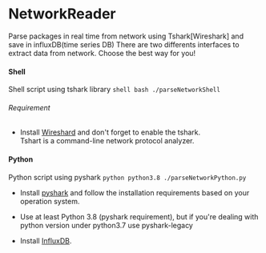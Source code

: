 # NetworkReader
Parse packages in real time from network using Tshark[Wireshark] and save in influxDB(time series DB)
There are two differents interfaces to extract data from network. Choose the best way for you!

 #### Shell
  Shell script using tshark library
    ```shell
        bash ./parseNetworkShell
    ```
###### Requirement
 * Install [Wireshard](https://www.wireshark.org/#download) and don't forget to enable the tshark.  
 Tshart is a command-line network protocol analyzer.

 #### Python
   Python script using pyshark
    ```python
        python3.8 ./parseNetworkPython.py
    ```
 * Install [pyshark](https://github.com/KimiNewt/pyshark) and follow the installation requirements based on your operation system.
 * Use at least Python 3.8 (pyshark requirement), but if you're dealing with python version under python3.7 use pyshark-legacy  

 * Install [InfluxDB](https://www.influxdata.com/).
